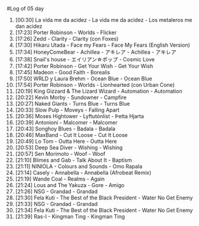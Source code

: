 #Log of 05 day

1. [00:30] La vida me da acidez - La vida me da acidez - Los metaleros me dan acidez
1. [17:23] Porter Robinson - Worlds - Flicker
1. [17:26] Zedd - Clarity - Clarity (con Foxes)
1. [17:30] Hikaru Utada - Face my Fears - Face My Fears (English Version)
1. [17:34] HoneyComeBear - Achillea - アキレア - Achillea - アキレア
1. [17:38] Snail's house - エイリアン☆ポップ - Cosmic Love
1. [17:42] Porter Robinson - Get Your Wish - Get Your Wish
1. [17:45] Madeon - Good Faith - Borealis
1. [17:50] WRLD y Laura Brehm - Ocean Blue - Ocean Blue
1. [17:54] Porter Robinson - Worlds - Lionhearted (con Urban Cone)
1. [20:19] King Gizzard & The Lizard Wizard - Automation - Automation
1. [20:22] Kevin Morby - Sundowner - Campfire
1. [20:27] Naked Giants - Turns Blue - Turns Blue
1. [20:33] Slow Pulp - Moveys - Falling Apart
1. [20:36] Moses Hightower - Lyftutónlist - Þetta Hjarta
1. [20:39] Antonioni - Malcomer - Malcomer
1. [20:43] Songhoy Blues - Badala - Badala
1. [20:46] MaxBand - Cut It Loose - Cut It Loose
1. [20:49] Lo Tom - Outta Here - Outta Here
1. [20:53] Deep Sea Diver - Wishing - Wishing
1. [20:57] Sen Morimoto - Woof - Woof
1. [21:10] Blimes and Gab - Talk About It - Baptism
1. [21:11] NINIOLA - Colours and Sounds - Omo Rapala
1. [21:14] Casely - Annabella - Annabella (Afrobeat Remix)
1. [21:19] Wande Coal - Realms - Again
1. [21:24] Lous and The Yakuza - Gore - Amigo
1. [21:26] NSG - Grandad - Grandad
1. [21:30] Fela Kuti - The Best of the Black President - Water No Get Enemy
1. [21:33] NSG - Grandad - Grandad
1. [21:34] Fela Kuti - The Best of the Black President - Water No Get Enemy
1. [21:39] Ras-I - Kingman Ting - Kingman Ting
